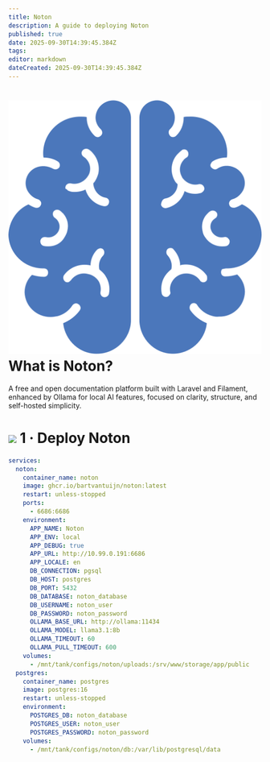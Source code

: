 ```yaml
---
title: Noton
description: A guide to deploying Noton
published: true
date: 2025-09-30T14:39:45.384Z
tags: 
editor: markdown
dateCreated: 2025-09-30T14:39:45.384Z
---
```


# <img src="/noton.png" class="tab-icon"> What is Noton?
A free and open documentation platform built with Laravel and Filament, enhanced by Ollama for local AI features, focused on clarity, structure, and self-hosted simplicity. 

# <img src="/docker.png" class="tab-icon"> 1 · Deploy Noton
```yaml
services:
  noton:
    container_name: noton
    image: ghcr.io/bartvantuijn/noton:latest
    restart: unless-stopped
    ports:
      - 6686:6686
    environment:
      APP_NAME: Noton
      APP_ENV: local
      APP_DEBUG: true
      APP_URL: http://10.99.0.191:6686
      APP_LOCALE: en
      DB_CONNECTION: pgsql
      DB_HOST: postgres
      DB_PORT: 5432
      DB_DATABASE: noton_database
      DB_USERNAME: noton_user
      DB_PASSWORD: noton_password
      OLLAMA_BASE_URL: http://ollama:11434
      OLLAMA_MODEL: llama3.1:8b
      OLLAMA_TIMEOUT: 60
      OLLAMA_PULL_TIMEOUT: 600
    volumes:
      - /mnt/tank/configs/noton/uploads:/srv/www/storage/app/public
  postgres:
    container_name: postgres
    image: postgres:16
    restart: unless-stopped
    environment:
      POSTGRES_DB: noton_database
      POSTGRES_USER: noton_user
      POSTGRES_PASSWORD: noton_password
    volumes:
      - /mnt/tank/configs/noton/db:/var/lib/postgresql/data
```